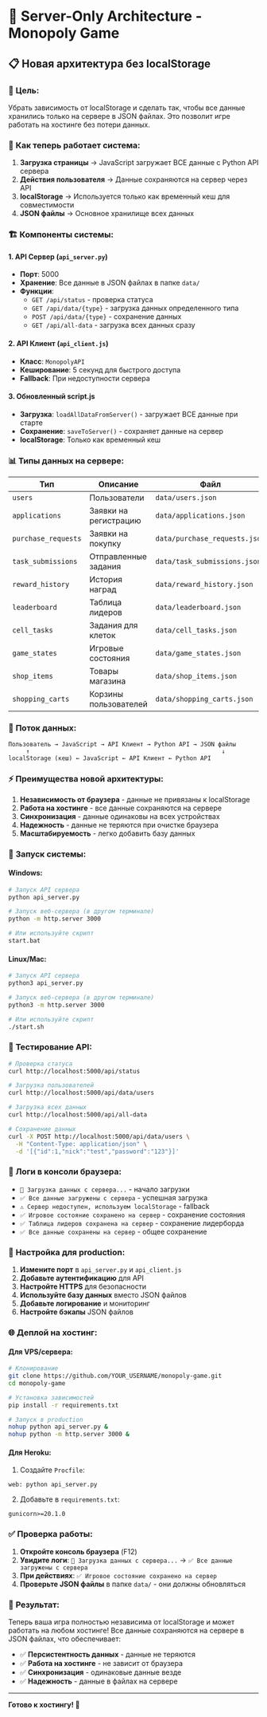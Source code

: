 # 🚀 Server-Only Architecture - Monopoly Game

## 📋 Новая архитектура без localStorage

### 🎯 **Цель:**
Убрать зависимость от localStorage и сделать так, чтобы все данные хранились только на сервере в JSON файлах. Это позволит игре работать на хостинге без потери данных.

### 🔄 **Как теперь работает система:**

1. **Загрузка страницы** → JavaScript загружает ВСЕ данные с Python API сервера
2. **Действия пользователя** → Данные сохраняются на сервер через API
3. **localStorage** → Используется только как временный кеш для совместимости
4. **JSON файлы** → Основное хранилище всех данных

### 🏗️ **Компоненты системы:**

#### 1. **API Сервер** (`api_server.py`)
- **Порт**: 5000
- **Хранение**: Все данные в JSON файлах в папке `data/`
- **Функции**:
  - `GET /api/status` - проверка статуса
  - `GET /api/data/{type}` - загрузка данных определенного типа
  - `POST /api/data/{type}` - сохранение данных
  - `GET /api/all-data` - загрузка всех данных сразу

#### 2. **API Клиент** (`api_client.js`)
- **Класс**: `MonopolyAPI`
- **Кеширование**: 5 секунд для быстрого доступа
- **Fallback**: При недоступности сервера

#### 3. **Обновленный script.js**
- **Загрузка**: `loadAllDataFromServer()` - загружает ВСЕ данные при старте
- **Сохранение**: `saveToServer()` - сохраняет данные на сервер
- **localStorage**: Только как временный кеш

### 📊 **Типы данных на сервере:**

| Тип | Описание | Файл | Хранение |
|-----|----------|------|----------|
| `users` | Пользователи | `data/users.json` | ✅ Сервер |
| `applications` | Заявки на регистрацию | `data/applications.json` | ✅ Сервер |
| `purchase_requests` | Заявки на покупку | `data/purchase_requests.json` | ✅ Сервер |
| `task_submissions` | Отправленные задания | `data/task_submissions.json` | ✅ Сервер |
| `reward_history` | История наград | `data/reward_history.json` | ✅ Сервер |
| `leaderboard` | Таблица лидеров | `data/leaderboard.json` | ✅ Сервер |
| `cell_tasks` | Задания для клеток | `data/cell_tasks.json` | ✅ Сервер |
| `game_states` | Игровые состояния | `data/game_states.json` | ✅ Сервер |
| `shop_items` | Товары магазина | `data/shop_items.json` | ✅ Сервер |
| `shopping_carts` | Корзины пользователей | `data/shopping_carts.json` | ✅ Сервер |

### 🔄 **Поток данных:**

```
Пользователь → JavaScript → API Клиент → Python API → JSON файлы
     ↑                                                      ↓
localStorage (кеш) ← JavaScript ← API Клиент ← Python API
```

### ⚡ **Преимущества новой архитектуры:**

1. **Независимость от браузера** - данные не привязаны к localStorage
2. **Работа на хостинге** - все данные сохраняются на сервере
3. **Синхронизация** - данные одинаковы на всех устройствах
4. **Надежность** - данные не теряются при очистке браузера
5. **Масштабируемость** - легко добавить базу данных

### 🚀 **Запуск системы:**

#### Windows:
```bash
# Запуск API сервера
python api_server.py

# Запуск веб-сервера (в другом терминале)
python -m http.server 3000

# Или используйте скрипт
start.bat
```

#### Linux/Mac:
```bash
# Запуск API сервера
python3 api_server.py

# Запуск веб-сервера (в другом терминале)
python3 -m http.server 3000

# Или используйте скрипт
./start.sh
```

### 🧪 **Тестирование API:**

```bash
# Проверка статуса
curl http://localhost:5000/api/status

# Загрузка пользователей
curl http://localhost:5000/api/data/users

# Загрузка всех данных
curl http://localhost:5000/api/all-data

# Сохранение данных
curl -X POST http://localhost:5000/api/data/users \
  -H "Content-Type: application/json" \
  -d '[{"id":1,"nick":"test","password":"123"}]'
```

### 📝 **Логи в консоли браузера:**

- `🔄 Загрузка данных с сервера...` - начало загрузки
- `✅ Все данные загружены с сервера` - успешная загрузка
- `⚠️ Сервер недоступен, используем localStorage` - fallback
- `✅ Игровое состояние сохранено на сервер` - сохранение состояния
- `✅ Таблица лидеров сохранена на сервер` - сохранение лидерборда
- `✅ Все данные сохранены на сервер` - общее сохранение

### 🔧 **Настройка для production:**

1. **Измените порт** в `api_server.py` и `api_client.js`
2. **Добавьте аутентификацию** для API
3. **Настройте HTTPS** для безопасности
4. **Используйте базу данных** вместо JSON файлов
5. **Добавьте логирование** и мониторинг
6. **Настройте бэкапы** JSON файлов

### 🌐 **Деплой на хостинг:**

#### Для VPS/сервера:
```bash
# Клонирование
git clone https://github.com/YOUR_USERNAME/monopoly-game.git
cd monopoly-game

# Установка зависимостей
pip install -r requirements.txt

# Запуск в production
nohup python api_server.py &
nohup python -m http.server 3000 &
```

#### Для Heroku:
1. Создайте `Procfile`:
```
web: python api_server.py
```

2. Добавьте в `requirements.txt`:
```
gunicorn>=20.1.0
```

### ✅ **Проверка работы:**

1. **Откройте консоль браузера** (F12)
2. **Увидите логи**: `🔄 Загрузка данных с сервера...` → `✅ Все данные загружены с сервера`
3. **При действиях**: `✅ Игровое состояние сохранено на сервер`
4. **Проверьте JSON файлы** в папке `data/` - они должны обновляться

### 🎯 **Результат:**

Теперь ваша игра полностью независима от localStorage и может работать на любом хостинге! Все данные сохраняются на сервере в JSON файлах, что обеспечивает:

- ✅ **Персистентность данных** - данные не теряются
- ✅ **Работа на хостинге** - не зависит от браузера
- ✅ **Синхронизация** - одинаковые данные везде
- ✅ **Надежность** - данные в файлах на сервере

---

**Готово к хостингу! 🎉**
